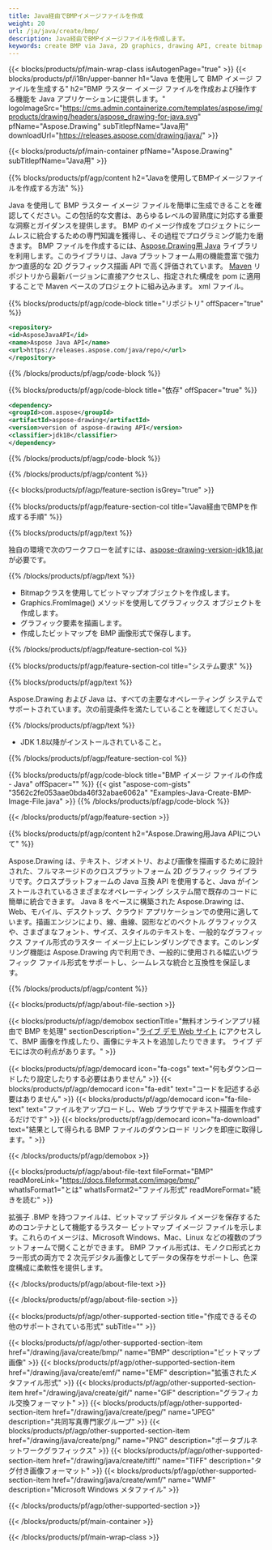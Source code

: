 ```yaml
---
title: Java経由でBMPイメージファイルを作成
weight: 20
url: /ja/java/create/bmp/
description: Java経由でBMPイメージファイルを作成します。
keywords: create BMP via Java, 2D graphics, drawing API, create bitmap in Java, Drawing Java用, save bitmap, save BMP image, cross-platform 2D graphic library, Bitmap class, vector graphics drawing, draw text, rendering raster images, BMP image file
---
```


{{< blocks/products/pf/main-wrap-class isAutogenPage="true" >}}
{{< blocks/products/pf/i18n/upper-banner h1="Java を使用して BMP イメージ ファイルを生成する" h2="BMP ラスター イメージ ファイルを作成および操作する機能を Java アプリケーションに提供します。" logoImageSrc="https://cms.admin.containerize.com/templates/aspose/img/products/drawing/headers/aspose_drawing-for-java.svg" pfName="Aspose.Drawing" subTitlepfName="Java用" downloadUrl="https://releases.aspose.com/drawing/java/" >}}

{{< blocks/products/pf/main-container pfName="Aspose.Drawing" subTitlepfName="Java用" >}}


{{% blocks/products/pf/agp/content h2="Javaを使用してBMPイメージファイルを作成する方法" %}}

Java を使用して BMP ラスター イメージ ファイルを簡単に生成できることを確認してください。この包括的な文書は、あらゆるレベルの習熟度に対応する重要な洞察とガイダンスを提供します。 BMP のイメージ作成をプロジェクトにシームレスに統合するための専門知識を獲得し、その過程でプログラミング能力を磨きます。 BMP ファイルを作成するには、[Aspose.Drawing用 Java](https://products.aspose.com/drawing/java) ライブラリを利用します。このライブラリは、Java プラットフォーム用の機能豊富で強力かつ直感的な 2D グラフィックス描画 API で高く評価されています。 [Maven](https://releases.aspose.com/java/repo/com/aspose/aspose-drawing/) リポジトリから最新バージョンに直接アクセスし、指定された構成を pom に適用することで Maven ベースのプロジェクトに組み込みます。 xml ファイル。

{{% blocks/products/pf/agp/code-block title="リポジトリ" offSpacer="true" %}}

```xml
<repository>
<id>AsposeJavaAPI</id>
<name>Aspose Java API</name>
<url>https://releases.aspose.com/java/repo/</url>
</repository>
```

{{% /blocks/products/pf/agp/code-block %}}

{{% blocks/products/pf/agp/code-block title="依存" offSpacer="true" %}}

```xml
<dependency>
<groupId>com.aspose</groupId>
<artifactId>aspose-drawing</artifactId>
<version>version of aspose-drawing API</version>
<classifier>jdk18</classifier>
</dependency>
```

{{% /blocks/products/pf/agp/code-block %}}

{{% /blocks/products/pf/agp/content %}}


{{< blocks/products/pf/agp/feature-section isGrey="true" >}}

{{% blocks/products/pf/agp/feature-section-col title="Java経由でBMPを作成する手順" %}}

{{% blocks/products/pf/agp/text %}}

独自の環境で次のワークフローを試すには、[aspose-drawing-version-jdk18.jar](https://releases.aspose.com/drawing/java/) が必要です。

{{% /blocks/products/pf/agp/text %}}

+ Bitmapクラスを使用してビットマップオブジェクトを作成します。
+ Graphics.FromImage() メソッドを使用してグラフィックス オブジェクトを作成します。
+ グラフィック要素を描画します。
+ 作成したビットマップを BMP 画像形式で保存します。

{{% /blocks/products/pf/agp/feature-section-col %}}

{{% blocks/products/pf/agp/feature-section-col title="システム要求" %}}

{{% blocks/products/pf/agp/text %}}

Aspose.Drawing および Java は、すべての主要なオペレーティング システムでサポートされています。次の前提条件を満たしていることを確認してください。

{{% /blocks/products/pf/agp/text %}}

- JDK 1.8以降がインストールされていること。

{{% /blocks/products/pf/agp/feature-section-col %}}

{{% blocks/products/pf/agp/code-block title="BMP イメージ ファイルの作成 - Java" offSpacer="" %}}
{{< gist "aspose-com-gists" "3562c2fe053aae0bda46f32abae6062a" "Examples-Java-Create-BMP-Image-File.java" >}}
{{% /blocks/products/pf/agp/code-block %}}

{{< /blocks/products/pf/agp/feature-section >}}


<!-- aboutfile Starts -->

{{% blocks/products/pf/agp/content h2="Aspose.Drawing用Java APIについて" %}}

Aspose.Drawing は、テキスト、ジオメトリ、および画像を描画するために設計された、フルマネージドのクロスプラットフォーム 2D グラフィック ライブラリです。クロスプラットフォームの Java 互換 API を使用すると、Java がインストールされているさまざまなオペレーティング システム間で既存のコードに簡単に統合できます。 Java 8 をベースに構築された Aspose.Drawing は、Web、モバイル、デスクトップ、クラウド アプリケーションでの使用に適しています。描画エンジンにより、線、曲線、図形などのベクトル グラフィックスや、さまざまなフォント、サイズ、スタイルのテキストを、一般的なグラフィックス ファイル形式のラスター イメージ上にレンダリングできます。このレンダリング機能は Aspose.Drawing 内で利用でき、一般的に使用される幅広いグラフィック ファイル形式をサポートし、シームレスな統合と互換性を保証します。

{{% /blocks/products/pf/agp/content %}}


{{< blocks/products/pf/agp/about-file-section >}}

{{< blocks/products/pf/agp/demobox sectionTitle="無料オンラインアプリ経由で BMP を処理" sectionDescription="[ライブ デモ Web サイト](https://products.aspose.app/drawing) にアクセスして、BMP 画像を作成したり、画像にテキストを追加したりできます。 ライブ デモには次の利点があります。" >}}

{{< blocks/products/pf/agp/democard icon="fa-cogs" text="何もダウンロードしたり設定したりする必要はありません" >}}
{{< blocks/products/pf/agp/democard icon="fa-edit" text="コードを記述する必要はありません" >}}
{{< blocks/products/pf/agp/democard icon="fa-file-text" text="ファイルをアップロードし、Web ブラウザでテキスト描画を作成するだけです" >}}
{{< blocks/products/pf/agp/democard icon="fa-download" text="結果として得られる BMP ファイルのダウンロード リンクを即座に取得します。" >}}

{{< /blocks/products/pf/agp/demobox >}}

{{< blocks/products/pf/agp/about-file-text fileFormat="BMP" readMoreLink="https://docs.fileformat.com/image/bmp/" whatIsFormat1="とは" whatIsFormat2="ファイル形式" readMoreFormat="続きを読む" >}}

拡張子 .BMP を持つファイルは、ビットマップ デジタル イメージを保存するためのコンテナとして機能するラスター ビットマップ イメージ ファイルを示します。これらのイメージは、Microsoft Windows、Mac、Linux などの複数のプラットフォームで開くことができます。 BMP ファイル形式は、モノクロ形式とカラー形式の両方で 2 次元デジタル画像としてデータの保存をサポートし、色深度構成に柔軟性を提供します。

{{< /blocks/products/pf/agp/about-file-text >}}

{{< /blocks/products/pf/agp/about-file-section >}}

<!-- aboutfile Ends -->


{{< blocks/products/pf/agp/other-supported-section title="作成できるその他のサポートされている形式" subTitle="" >}}

{{< blocks/products/pf/agp/other-supported-section-item href="/drawing/java/create/bmp/" name="BMP" description="ビットマップ画像" >}}
{{< blocks/products/pf/agp/other-supported-section-item href="/drawing/java/create/emf/" name="EMF" description="拡張されたメタファイル形式" >}}
{{< blocks/products/pf/agp/other-supported-section-item href="/drawing/java/create/gif/" name="GIF" description="グラフィカル交換フォーマット" >}}
{{< blocks/products/pf/agp/other-supported-section-item href="/drawing/java/create/jpeg/" name="JPEG" description="共同写真専門家グループ" >}}
{{< blocks/products/pf/agp/other-supported-section-item href="/drawing/java/create/png/" name="PNG" description="ポータブルネットワークグラフィックス" >}}
{{< blocks/products/pf/agp/other-supported-section-item href="/drawing/java/create/tiff/" name="TIFF" description="タグ付き画像フォーマット" >}}
{{< blocks/products/pf/agp/other-supported-section-item href="/drawing/java/create/wmf/" name="WMF" description="Microsoft Windows メタファイル" >}}


{{< /blocks/products/pf/agp/other-supported-section >}}

{{< /blocks/products/pf/main-container >}}

{{< /blocks/products/pf/main-wrap-class >}}
